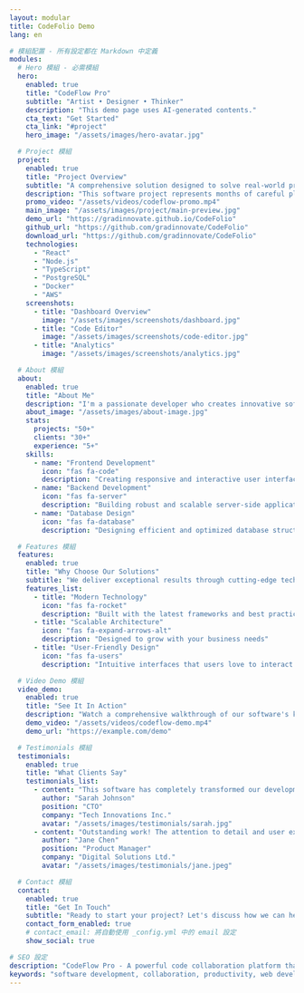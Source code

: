```yaml
---
layout: modular
title: CodeFolio Demo
lang: en

# 模組配置 - 所有設定都在 Markdown 中定義
modules:
  # Hero 模組 - 必需模組
  hero:
    enabled: true
    title: "CodeFlow Pro"
    subtitle: "Artist • Designer • Thinker"
    description: "This demo page uses AI-generated contents."
    cta_text: "Get Started"
    cta_link: "#project"
    hero_image: "/assets/images/hero-avatar.jpg"

  # Project 模組
  project:
    enabled: true
    title: "Project Overview"
    subtitle: "A comprehensive solution designed to solve real-world problems"
    description: "This software project represents months of careful planning, development, and testing. Built with modern technologies and user-centered design principles, it delivers exceptional performance and user experience."
    promo_video: "/assets/videos/codeflow-promo.mp4"
    main_image: "/assets/images/project/main-preview.jpg"
    demo_url: "https://gradinnovate.github.io/CodeFolio"
    github_url: "https://github.com/gradinnovate/CodeFolio"
    download_url: "https://github.com/gradinnovate/CodeFolio"
    technologies:
      - "React"
      - "Node.js"
      - "TypeScript"
      - "PostgreSQL"
      - "Docker"
      - "AWS"
    screenshots:
      - title: "Dashboard Overview"
        image: "/assets/images/screenshots/dashboard.jpg"
      - title: "Code Editor"
        image: "/assets/images/screenshots/code-editor.jpg"
      - title: "Analytics"
        image: "/assets/images/screenshots/analytics.jpg"

  # About 模組
  about:
    enabled: true
    title: "About Me"
    description: "I'm a passionate developer who creates innovative software solutions that help businesses grow and succeed. With years of experience in modern web technologies, I focus on building user-friendly applications that solve real-world problems."
    about_image: "/assets/images/about-image.jpg"
    stats:
      projects: "50+"
      clients: "30+"
      experience: "5+"
    skills:
      - name: "Frontend Development"
        icon: "fas fa-code"
        description: "Creating responsive and interactive user interfaces"
      - name: "Backend Development"
        icon: "fas fa-server"
        description: "Building robust and scalable server-side applications"
      - name: "Database Design"
        icon: "fas fa-database"
        description: "Designing efficient and optimized database structures"

  # Features 模組
  features:
    enabled: true
    title: "Why Choose Our Solutions"
    subtitle: "We deliver exceptional results through cutting-edge technology"
    features_list:
      - title: "Modern Technology"
        icon: "fas fa-rocket"
        description: "Built with the latest frameworks and best practices"
      - title: "Scalable Architecture"
        icon: "fas fa-expand-arrows-alt"
        description: "Designed to grow with your business needs"
      - title: "User-Friendly Design"
        icon: "fas fa-users"
        description: "Intuitive interfaces that users love to interact with"

  # Video Demo 模組
  video_demo:
    enabled: true
    title: "See It In Action"
    description: "Watch a comprehensive walkthrough of our software's key features and capabilities. See how it can transform your workflow and boost productivity."
    demo_video: "/assets/videos/codeflow-demo.mp4"
    demo_url: "https://example.com/demo"

  # Testimonials 模組
  testimonials:
    enabled: true
    title: "What Clients Say"
    testimonials_list:
      - content: "This software has completely transformed our development process. The team delivered exactly what we needed."
        author: "Sarah Johnson"
        position: "CTO"
        company: "Tech Innovations Inc."
        avatar: "/assets/images/testimonials/sarah.jpg"
      - content: "Outstanding work! The attention to detail and user experience is exceptional."
        author: "Jane Chen"
        position: "Product Manager"
        company: "Digital Solutions Ltd."
        avatar: "/assets/images/testimonials/jane.jpeg"

  # Contact 模組
  contact:
    enabled: true
    title: "Get In Touch"
    subtitle: "Ready to start your project? Let's discuss how we can help you achieve your goals."
    contact_form_enabled: true
    # contact_email: 將自動使用 _config.yml 中的 email 設定
    show_social: true

# SEO 設定
description: "CodeFlow Pro - A powerful code collaboration platform that streamlines development workflows"
keywords: "software development, collaboration, productivity, web development"
---
```


<!-- 所有內容都由模組根據上面的設定動態生成 -->
